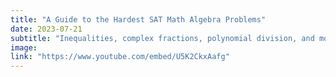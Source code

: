 ```yaml
---
title: "A Guide to the Hardest SAT Math Algebra Problems"
date: 2023-07-21
subtitle: "Inequalities, complex fractions, polynomial division, and more."
image: 
link: "https://www.youtube.com/embed/U5K2CkxAafg"
---
```



